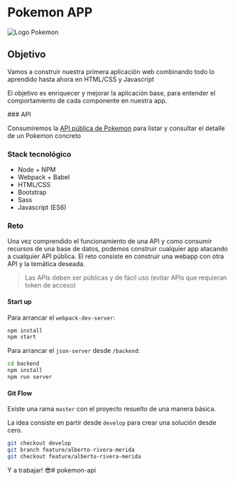 # Pokemon APP

![Logo Pokemon](./src/app/assets/logo.png)

## Objetivo

Vamos a construir nuestra primera aplicación web combinando todo lo aprendido hasta ahora en HTML/CSS y Javascript

El objetivo es enriquecer y mejorar la aplicación base, para entender el comportamiento de cada componente en nuestra app.

### API

Consumiremos la [API pública de Pokemon](https://pokeapi.co/) para listar y consultar el detalle de un Pokemon concreto

### Stack tecnológico
 - Node + NPM
 - Webpack + Babel
 - HTML/CSS
 - Bootstrap
 - Sass
 - Javascript (ES6)

### Reto

Una vez comprendido el funcionamiento de una API y como consumir recursos de una base de datos, podemos construir cualquier app atacando a cualquier API pública. El reto consiste en construir una webapp con otra API y la temática deseada.

> Las APIs deben ser públicas y de fácil uso (evitar APIs que requieran token de acceso)

#### Start up

Para arrancar el `webpack-dev-server`:
```sh
npm install
npm start
```

Para arrancar el `json-server` desde `/backend`:
```sh
cd backend
npm install
npm run server
```

#### Git Flow

Existe una rama `master` con el proyecto resuelto de una manera básica.

La idea consiste en partir desde `develop` para crear una solución desde cero.

```sh
git checkout develop
git branch feature/alberto-rivera-merida
git checkout feature/alberto-rivera-merida
```

Y a trabajar! 😎# pokemon-api
